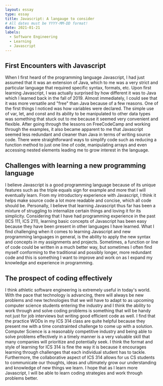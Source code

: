```yaml
---
layout: essay
type: essay
title: Javascript: A langauge to consider
# All dates must be YYYY-MM-DD format!
date: 2021-01-21
labels:
  - Software Engineering
  - Learning
  - Javascript
---
```



## First Encounters with Javascript
When I first heard of the programming language Javascript, I had just assumed that it was an extension of Java, which to me was a very strict and particular language that required specific syntax, formats, etc. Upon first learning Javascript, I was actually surprised by how different it was to Java which I learned back in the fall of 2019. Almost immediately, I could see that it was more versatile and "free" than Java because of a few reasons. One of the first things I noticed was how variables were declared. The simple use of var, let, and const and its ability to be manipulated to other data types was something that stuck out to me because it seemed very convenient and flexible. After going through the lessons on FreeCodeCamp and working through the examples, it also became apparent to me that Javascript seemed less redundant and cleaner than Java in terms of writing source code. There were straightforward ways to simplify code such as reducing a function method to just one line of code, manipulating arrays and even accessing nested elements leading me to grow interest in the language.

## Challenges with learning a new programming language
I believe Javascript is a good programming language because of its unique features such as the triple equals sign for example and more that I will eventually learn. From my introductory experience with Javascript, I think it helps make source code a lot more readable and concise, which all code should be. Personally, I believe that learning Javascript thus far has been a mixture of struggling to internalize certain things and loving it for its simplicity. Considering that I have had programming experience in the past (ICS 111, ICS 211), learning basic concepts of Javascript has been easy because they have been present in other languages I have learned. What I find challenging when it comes to learning Javascript and new programming languages in general, is the ability to apply the new syntax and concepts in my assignments and projects. Sometimes, a function or line of code could be written in a much better way, but sometimes I often find myself conforming to the traditional and possibly longer, more redundant code and this is something I want to improve and work on as I expand my knowledge and experience in programming.

## The prospect of coding effectively
I think athletic software engineering is extremely useful in today's world. With the pace that technology is advancing, there will always be new problems and new technologies that we will have to adapt to as upcoming computer science students entering the industry and I think the ability to work through and solve coding problems is something that will be handy not just for job interviews but writing good efficient code as well. I find that the practice WODs in my ICS 314 class are quite helpful because they present me with a time constrainted challenge to come up with a solution. Computer Science is a reasonably competitive industry and being able to solve problems effectively in a timely manner is a very valuable skill that many companies will prioritize and potentially seek. I think the format and style of learning for ICS 314 is fine the way it is because it encourages learning through challenges that each individual student has to tackle. Furthermore, the collaborative aspect of ICS 314 allows for us CS students to communicate our thoughts, ideas and ultimately grow our understanding and knowledge of new things we learn. I hope that as I learn more Javascript, I will be able to learn coding strategies and work through problems better.
